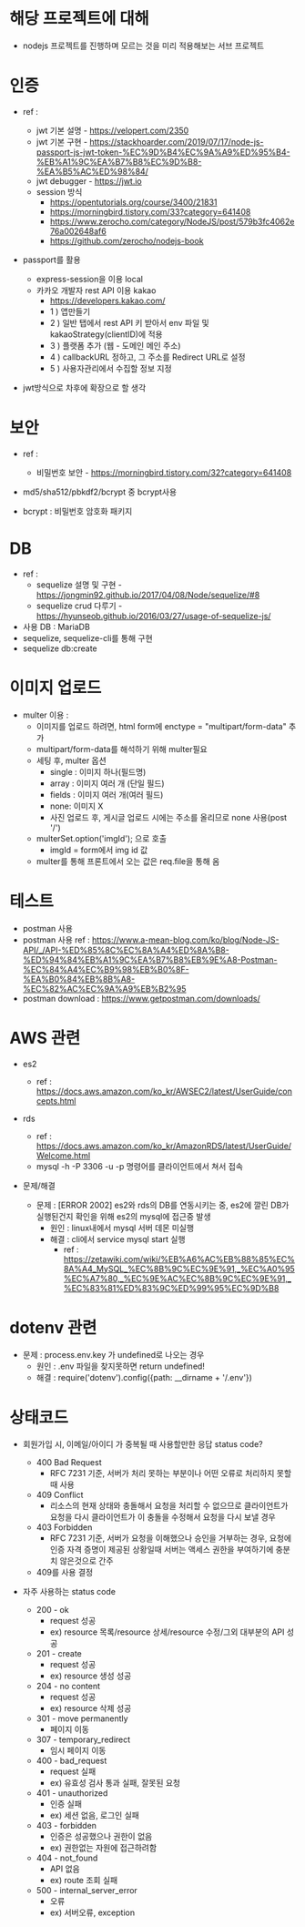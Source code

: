 # 해당 프로젝트에 대해 

- nodejs 프로젝트를 진행하며 모르는 것을 미리 적용해보는 서브 프로젝트

# 인증

- ref : 
    - jwt 기본 설명 - https://velopert.com/2350
    - jwt 기본 구현 - https://stackhoarder.com/2019/07/17/node-js-passport-js-jwt-token-%EC%9D%B4%EC%9A%A9%ED%95%B4-%EB%A1%9C%EA%B7%B8%EC%9D%B8-%EA%B5%AC%ED%98%84/
    - jwt debugger - https://jwt.io
    - session 방식 
        - https://opentutorials.org/course/3400/21831
        - https://morningbird.tistory.com/33?category=641408
        - https://www.zerocho.com/category/NodeJS/post/579b3fc4062e76a002648af6
        - https://github.com/zerocho/nodejs-book

- passport를 활용
    - express-session을 이용 local
    - 카카오 개발자 rest API 이용 kakao
        - https://developers.kakao.com/
        - 1 ) 앱만들기
        - 2 ) 일반 탭에서 rest API 키 받아서 env 파일 및 kakaoStrategy(clientID)에 적용
        - 3 ) 플랫폼 추가 (웹 - 도메인 메인 주소)
        - 4 ) callbackURL 정하고, 그 주소를 Redirect URL로 설정
        - 5 ) 사용자관리에서 수집할 정보 지정
- jwt방식으로 차후에 확장으로 할 생각


# 보안

- ref :
    - 비밀번호 보안 - https://morningbird.tistory.com/32?category=641408
- md5/sha512/pbkdf2/bcrypt 중 bcrypt사용

- bcrypt : 비밀번호 암호화 패키지

# DB

- ref : 
    - sequelize 설명 및 구현 - https://jongmin92.github.io/2017/04/08/Node/sequelize/#8
    - sequelize crud 다루기 - https://hyunseob.github.io/2016/03/27/usage-of-sequelize-js/
- 사용 DB : MariaDB
- sequelize, sequelize-cli를 통해 구현
- sequelize db:create

# 이미지 업로드

- multer 이용 : 
    - 이미지를 업로드 하려면, html form에 enctype = "multipart/form-data" 추가
    - multipart/form-data를 해석하기 위해 multer필요
    - 세팅 후, multer 옵션
        - single : 이미지 하나(필드명)
        - array : 이미지 여러 개 (단일 필드)
        - fields : 이미지 여러 개(여러 필드)
        - none: 이미지 X
        - 사진 업로드 후, 게시글 업로드 시에는 주소를 올리므로 none 사용(post '/')
    - multerSet.option('imgId'); 으로 호출
        - imgId = form에서 img id 값
    - multer를 통해 프론트에서 오는 값은 req.file을 통해 옴

# 테스트

- postman 사용
- postman 사용 ref : https://www.a-mean-blog.com/ko/blog/Node-JS-API/_/API-%ED%85%8C%EC%8A%A4%ED%8A%B8-%ED%94%84%EB%A1%9C%EA%B7%B8%EB%9E%A8-Postman-%EC%84%A4%EC%B9%98%EB%B0%8F-%EA%B0%84%EB%8B%A8-%EC%82%AC%EC%9A%A9%EB%B2%95
- postman download : https://www.getpostman.com/downloads/

# AWS 관련

- es2
    - ref : https://docs.aws.amazon.com/ko_kr/AWSEC2/latest/UserGuide/concepts.html

- rds
    - ref : https://docs.aws.amazon.com/ko_kr/AmazonRDS/latest/UserGuide/Welcome.html
    - mysql -h <endpoint> -P 3306 -u <mymasteruser>  -p 명령어를 클라이언트에서 쳐서 접속

- 문제/해결
    - 문제 : [ERROR 2002] es2와 rds의 DB를 연동시키는 중, es2에 깔린 DB가 실행된건지 확인을 위해 es2의 mysql에 접근중 발생
        - 원인 : linux내에서 mysql 서버 데몬 미실행
        - 해결 : cli에서 service mysql start 실행
            - ref : https://zetawiki.com/wiki/%EB%A6%AC%EB%88%85%EC%8A%A4_MySQL_%EC%8B%9C%EC%9E%91,_%EC%A0%95%EC%A7%80,_%EC%9E%AC%EC%8B%9C%EC%9E%91,_%EC%83%81%ED%83%9C%ED%99%95%EC%9D%B8
  
# dotenv 관련

- 문제 : process.env.key 가 undefined로 나오는 경우
    - 원인 : .env 파일을 찾지못하면 return undefined!
    - 해결 : require('dotenv').config({path: __dirname + '/.env'})

# 상태코드

- 회원가입 시, 이메일/아이디 가 중복될 때 사용할만한 응답 status code?
    - 400 Bad Request
        - RFC 7231 기준, 서버가 처리 못하는 부분이나 어떤 오류로 처리하지 못할 때 사용
    - 409 Conflict
        - 리소스의 현재 상태와 충돌해서 요청을 처리할 수 없으므로 클라이언트가 요청을 다시 클라이언트가 이 충돌을 수정해서 요청을 다시 보낼 경우
    - 403 Forbidden
        - RFC 7231 기준, 서버가 요청을 이해했으나 승인을 거부하는 경우, 요청에 인증 자격 증명이 제공된 상황일때 서버는 액세스 권한을 부여하기에 충분치 않은것으로 간주
    - 409를 사용 결정

- 자주 사용하는 status code
    - 200 - ok
        - request 성공
        - ex) resource 목록/resource 상세/resource 수정/그외 대부분의 API 성공
    - 201 - create
        - request 성공
        - ex) resource 생성 성공
    - 204 - no content
        - request 성공
        - ex) resource 삭제 성공
    - 301 - move permanently
        - 페이지 이동
    - 307 - temporary_redirect
        - 임시 페이지 이동
    - 400 - bad_request
        - request 실패
        - ex) 유효성 검사 통과 실패, 잘못된 요청
    - 401 - unauthorized
        - 인증 실패
        - ex) 세션 없음, 로그인 실패
    - 403 - forbidden
        - 인증은 성공했으나 권한이 없음
        - ex) 권한없는 자원에 접근하려함
    - 404 - not_found
        - API 없음
        - ex) route 조회 실패
    - 500 - internal_server_error
        - 오류
        - ex) 서버오류, exception